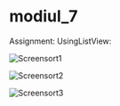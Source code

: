 # modiul_7
Assignment: UsingListView: 

![Screensort1](https://github.com/mehediFlutter/modiul7/assets/134786167/1f8b9c59-69fe-4e4a-a74a-273a00bac233)

![Screensort2](https://github.com/mehediFlutter/modiul7/assets/134786167/a67d2f75-4753-4e8b-81fd-a78341c1df1f)

![Screensort3](https://github.com/mehediFlutter/modiul7/assets/134786167/80325b66-0a3e-4cfe-84b7-c6700d48c750)
